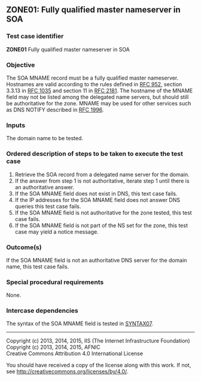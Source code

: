 ## ZONE01: Fully qualified master nameserver in SOA

### Test case identifier
**ZONE01** Fully qualified master nameserver in SOA

### Objective

The SOA MNAME record must be a fully qualified master nameserver.
Hostnames are valid according to the
rules defined in [RFC 952](https://tools.ietf.org/html/rfc952),
section 3.3.13 in [RFC 1035](https://tools.ietf.org/html/rfc1035)
and section 11 in [RFC 2181](https://tools.ietf.org/html/rfc2181#section-11).
The hostname of the MNAME field may not be listed among the delegated
name servers, but should still be authoritative for the zone. MNAME may
be used for other services such as DNS NOTIFY described in
[RFC 1996](https://tools.ietf.org/html/rfc1996).

### Inputs

The domain name to be tested.

### Ordered description of steps to be taken to execute the test case

1. Retrieve the SOA record from a delegated name server for the domain.
2. If the answer from step 1 is not authoritative, iterate step 1 until there is an authoritative answer.
3. If the SOA MNAME field does not exist in DNS, this text case fails.
4. If the IP addresses for the SOA MNAME field does not answer DNS queries
   this test case fails.
5. If the SOA MNAME field is not authoritative for the zone tested,
   this test case fails.
6. If the SOA MNAME field is not part of the NS set for the zone, this
   test case may yield a notice message.

### Outcome(s)

If the SOA MNAME field is not an authoritative DNS server for the domain name,
this test case fails.

### Special procedural requirements

None.

### Intercase dependencies

The syntax of the SOA MNAME field is tested in [SYNTAX07](../Syntax-TP/syntax07.md).

-------

Copyright (c) 2013, 2014, 2015, IIS (The Internet Infrastructure Foundation)  
Copyright (c) 2013, 2014, 2015, AFNIC  
Creative Commons Attribution 4.0 International License

You should have received a copy of the license along with this
work.  If not, see <http://creativecommons.org/licenses/by/4.0/>.
